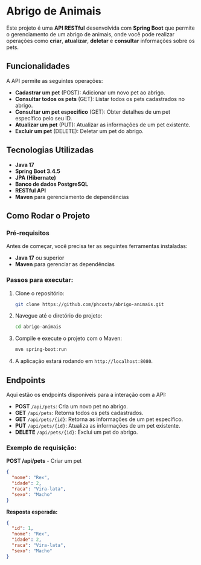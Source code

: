
# Abrigo de Animais

Este projeto é uma **API RESTful** desenvolvida com **Spring Boot** que permite o gerenciamento de um abrigo de animais, onde você pode realizar operações como **criar**, **atualizar**, **deletar** e **consultar** informações sobre os pets.

## Funcionalidades

A API permite as seguintes operações:

- **Cadastrar um pet** (POST): Adicionar um novo pet ao abrigo.
- **Consultar todos os pets** (GET): Listar todos os pets cadastrados no abrigo.
- **Consultar um pet específico** (GET): Obter detalhes de um pet específico pelo seu ID.
- **Atualizar um pet** (PUT): Atualizar as informações de um pet existente.
- **Excluir um pet** (DELETE): Deletar um pet do abrigo.

## Tecnologias Utilizadas

- **Java 17**
- **Spring Boot 3.4.5**
- **JPA (Hibernate)**
- **Banco de dados PostgreSQL** 
- **RESTful API**
- **Maven** para gerenciamento de dependências

## Como Rodar o Projeto

### Pré-requisitos

Antes de começar, você precisa ter as seguintes ferramentas instaladas:

- **Java 17** ou superior
- **Maven** para gerenciar as dependências

### Passos para executar:

1. Clone o repositório:

   ```bash
   git clone https://github.com/phcostx/abrigo-animais.git
   ```

2. Navegue até o diretório do projeto:

   ```bash
   cd abrigo-animais
   ```

3. Compile e execute o projeto com o Maven:

   ```bash
   mvn spring-boot:run
   ```

4. A aplicação estará rodando em `http://localhost:8080`.

## Endpoints

Aqui estão os endpoints disponíveis para a interação com a API:

- **POST** `/api/pets`: Cria um novo pet no abrigo.
- **GET** `/api/pets`: Retorna todos os pets cadastrados.
- **GET** `/api/pets/{id}`: Retorna as informações de um pet específico.
- **PUT** `/api/pets/{id}`: Atualiza as informações de um pet existente.
- **DELETE** `/api/pets/{id}`: Exclui um pet do abrigo.

### Exemplo de requisição:

**POST /api/pets** - Criar um pet

```json
{
  "nome": "Rex",
  "idade": 2,
  "raca": "Vira-lata",
  "sexo": "Macho"
}
```

**Resposta esperada:**

```json
{
  "id": 1,
  "nome": "Rex",
  "idade": 2,
  "raca": "Vira-lata",
  "sexo": "Macho"
}
```

